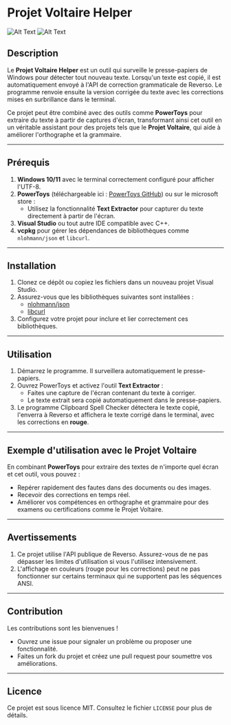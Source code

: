 # Projet Voltaire Helper
![Alt Text](ressources/ProjetVoltaireHelper.ico)
![Alt Text](ressources/exemple.jpg)
## Description
Le **Projet Voltaire Helper** est un outil qui surveille le presse-papiers de Windows pour détecter tout nouveau texte. Lorsqu'un texte est copié, il est automatiquement envoyé à l'API de correction grammaticale de Reverso. Le programme renvoie ensuite la version corrigée du texte avec les corrections mises en surbrillance dans le terminal.

Ce projet peut être combiné avec des outils comme **PowerToys** pour extraire du texte à partir de captures d'écran, transformant ainsi cet outil en un véritable assistant pour des projets tels que le **Projet Voltaire**, qui aide à améliorer l'orthographe et la grammaire.

---

## Prérequis

1. **Windows 10/11** avec le terminal correctement configuré pour afficher l'UTF-8.
2. **PowerToys** (téléchargeable ici : [PowerToys GitHub](https://github.com/microsoft/PowerToys)) ou sur le microsoft store :
   - Utilisez la fonctionnalité **Text Extractor** pour capturer du texte directement à partir de l'écran.
3. **Visual Studio** ou tout autre IDE compatible avec C++.
4. **vcpkg** pour gérer les dépendances de bibliothèques comme `nlohmann/json` et `libcurl`.

---

## Installation

1. Clonez ce dépôt ou copiez les fichiers dans un nouveau projet Visual Studio.
2. Assurez-vous que les bibliothèques suivantes sont installées :
   - [nlohmann/json](https://github.com/nlohmann/json)
   - [libcurl](https://curl.se/libcurl/)
3. Configurez votre projet pour inclure et lier correctement ces bibliothèques.

---

## Utilisation

1. Démarrez le programme. Il surveillera automatiquement le presse-papiers.
2. Ouvrez PowerToys et activez l'outil **Text Extractor** :
   - Faites une capture de l'écran contenant du texte à corriger.
   - Le texte extrait sera copié automatiquement dans le presse-papiers.
3. Le programme Clipboard Spell Checker détectera le texte copié, l'enverra à Reverso et affichera le texte corrigé dans le terminal, avec les corrections en **rouge**.

---

## Exemple d'utilisation avec le Projet Voltaire

En combinant **PowerToys** pour extraire des textes de n'importe quel écran et cet outil, vous pouvez :
- Repérer rapidement des fautes dans des documents ou des images.
- Recevoir des corrections en temps réel.
- Améliorer vos compétences en orthographe et grammaire pour des examens ou certifications comme le Projet Voltaire.

---

## Avertissements

1. Ce projet utilise l'API publique de Reverso. Assurez-vous de ne pas dépasser les limites d'utilisation si vous l'utilisez intensivement.
2. L'affichage en couleurs (rouge pour les corrections) peut ne pas fonctionner sur certains terminaux qui ne supportent pas les séquences ANSI.

---

## Contribution

Les contributions sont les bienvenues !
- Ouvrez une issue pour signaler un problème ou proposer une fonctionnalité.
- Faites un fork du projet et créez une pull request pour soumettre vos améliorations.

---

## Licence
Ce projet est sous licence MIT. Consultez le fichier `LICENSE` pour plus de détails.

